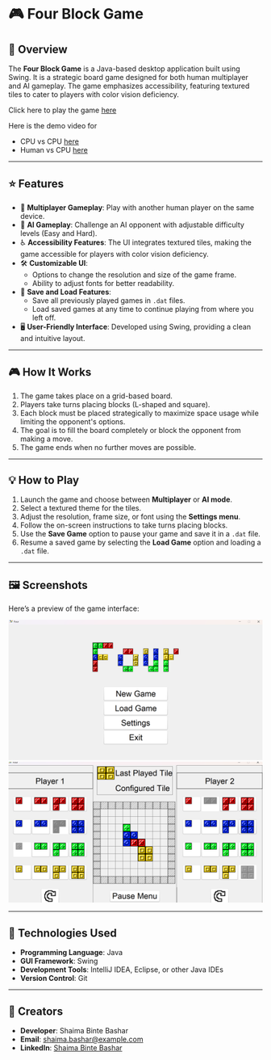# 🎮 Four Block Game

## 📖 Overview
The **Four Block Game** is a Java-based desktop application built using Swing. It is a strategic board game designed for both human multiplayer and AI gameplay. The game emphasizes accessibility, featuring textured tiles to cater to players with color vision deficiency.

Click here to play the game [here](https://github.com/ShaimaBB/C2005-FOUR-Game/blob/8b8afb4d93b9131321b1eda624280e267c4b0d2f/Four.jar)

Here is the demo video for
 - CPU vs CPU [here](https://github.com/ShaimaBB/C2005-FOUR-Game/blob/8b8afb4d93b9131321b1eda624280e267c4b0d2f/CPU_VS_CPU_Demo.mp4)
 - Human vs CPU [here](https://github.com/ShaimaBB/C2005-FOUR-Game/blob/8b8afb4d93b9131321b1eda624280e267c4b0d2f/Human_VS_CPU_Demo.mp4)

---

## ⭐ Features
- 🎲 **Multiplayer Gameplay**: Play with another human player on the same device.
- 🤖 **AI Gameplay**: Challenge an AI opponent with adjustable difficulty levels (Easy and Hard).
- ♿ **Accessibility Features**: The UI integrates textured tiles, making the game accessible for players with color vision deficiency.
- 🛠️ **Customizable UI**:
  - Options to change the resolution and size of the game frame.
  - Ability to adjust fonts for better readability.
- 💾 **Save and Load Features**:
  - Save all previously played games in `.dat` files.
  - Load saved games at any time to continue playing from where you left off.
- 🖥️ **User-Friendly Interface**: Developed using Swing, providing a clean and intuitive layout.

---

## 🎮 How It Works
1. The game takes place on a grid-based board.
2. Players take turns placing blocks (L-shaped and square).
3. Each block must be placed strategically to maximize space usage while limiting the opponent's options.
4. The goal is to fill the board completely or block the opponent from making a move.
5. The game ends when no further moves are possible.

---
## 💡 How to Play
1. Launch the game and choose between **Multiplayer** or **AI mode**.
2. Select a textured theme for the tiles.
3. Adjust the resolution, frame size, or font using the **Settings menu**.
4. Follow the on-screen instructions to take turns placing blocks.
5. Use the **Save Game** option to pause your game and save it in a `.dat` file.
6. Resume a saved game by selecting the **Load Game** option and loading a `.dat` file.

---

## 🖼️ Screenshots
Here’s a preview of the game interface:

![Game Interface Screenshot](https://github.com/ShaimaBB/C2005-FOUR-Game/blob/7658668ae97954bd6e716ca5527d282979d36c64/images/fourUIfront.png)
![Game Interface Screenshot2](https://github.com/ShaimaBB/C2005-FOUR-Game/blob/358aed187ea077807ef816c0397b4760da9532a9/images/fourUIGame.png)

---

## 🔧 Technologies Used
- **Programming Language**: Java
- **GUI Framework**: Swing
- **Development Tools**: IntelliJ IDEA, Eclipse, or other Java IDEs
- **Version Control**: Git

---

## 🤝 Creators
- **Developer**: Shaima Binte Bashar  
- **Email**: shaima.bashar@example.com  
- **LinkedIn**: [Shaima Binte Bashar](https://www.linkedin.com/in/shaima-bashar-0ab477328/)
